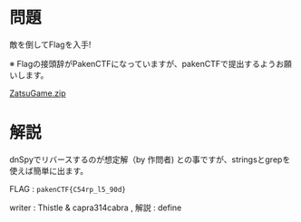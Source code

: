 # 問題

敵を倒してFlagを入手!

※ Flagの接頭辞がPakenCTFになっていますが、pakenCTFで提出するようお願いします。

[ZatsuGame.zip](ZatsuGame.zip)

# 解説

dnSpyでリバースするのが想定解（by 作問者) との事ですが、stringsとgrepを使えば簡単に出ます。

FLAG : ```pakenCTF{C54rp_l5_90d}```

writer : Thistle & capra314cabra , 解説 : define